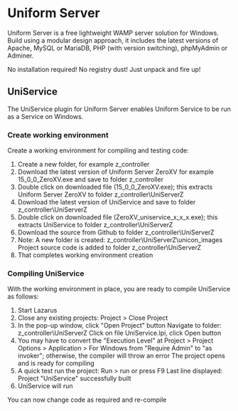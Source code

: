 # Uniform Server
Uniform Server is a free lightweight WAMP server solution for Windows.
Build using a modular design approach, it includes the latest versions of Apache, MySQL or MariaDB, PHP (with version switching), phpMyAdmin or Adminer.

No installation required! No registry dust! Just unpack and fire up!

## UniService
The UniService plugin for Uniform Server enables Uniform Service to be run as a Service on Windows.

### Create working environment

Create a working environment for compiling and testing code:

 1. Create a new folder, for example z_controller
 2. Download the latest version of Uniform Server ZeroXV 
    for example 15_0_0_ZeroXV.exe and save to folder z_controller
 3. Double click on downloaded file (15_0_0_ZeroXV.exe); this extracts Uniform Server ZeroXV to folder z_controller\UniServerZ
 4. Download the latest version of UniService and save to folder z_controller\UniServerZ 
 5. Double click on downloaded file (ZeroXV_uniservice_x_x_x.exe); this extracts UniService to folder z_controller\UniServerZ
 6. Download the source from Github to folder z_controller\UniServerZ 
 7. Note: A new folder is created: z_controller\UniServerZ\unicon_images
          Project source code is added to folder z_controller\UniServerZ
 8. That completes working environment creation

###  Compiling UniService

With the working environment in place, you are ready to compile UniService as follows:
 
 1. Start Lazarus
 2. Close any existing projects: Project > Close Project
 3. In the pop-up window, click "Open Project" button 
    Navigate to folder: z_controller\UniServerZ
    Click on file UniService.lpi, click Open button
 4. You may have to convert the "Execution Level" at 
    Project > Project Options > Application > For Windows
    from "Require Admin" to "as invoker"; otherwise, the compiler will throw an error
    The project opens and is ready for compiling
 5. A quick test run the project: Run > run or press F9
    Last line displayed: Project "UniService" successfully built
 6. UniService will run

 You can now change code as required and re-compile